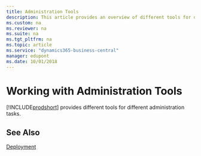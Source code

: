 ```yaml
---
title: Administration Tools
description: This article provides an overview of different tools for different administrative tasks in Microsoft Dynamics 365 Business Central.
ms.custom: na
ms.reviewer: na
ms.suite: na
ms.tgt_pltfrm: na
ms.topic: article
ms.service: "dynamics365-business-central"
manager: edupont
ms.date: 10/01/2018
---
```

# Working with Administration Tools
[!INCLUDE[prodshort](../developer/includes//prodshort.md)] provides different tools for different administration tasks.  
  
<!--
|To|See|  
|--------|---------|  
|Learn about the [!INCLUDE[nav_server](../developer/includes//nav_server_md.md)] Administration Tool, a Microsoft Management Console snap-in that you use to create and manage [!INCLUDE[nav_server](../developer/includes//nav_server_md.md)] instances.|[Business Central Server Administration Tool](administration-tool.md)|  
|Perform administration tasks with the [!INCLUDE[navnow](../developer/includes//navnow_md.md)] Windows PowerShell cmdlets.|[Business Central PowerShell Cmdlets](https://docs.microsoft.com/en-us/powershell/dynamics-nav/overview)|  
|Use the [!INCLUDE[nav_dev_long](../developer/includes//nav_dev_long_md.md)] to manage licenses, databases, and companies.|[Administration in the Development Environment](Administration-in-the-Development-Environment.md)|  
|Optimize performance when accessing [!INCLUDE[navnow](../developer/includes//navnow_md.md)] data from SQL Server.|(Optimizing-SQL-Server-Performance-with-Microsoft-Dynamics-NAV.md)|  
|Monitor your [!INCLUDE[nav_server](../developer/includes//nav_server_md.md)] instances.|[Monitoring Microsoft Dynamics NAV Server](Monitoring-Microsoft-Dynamics-NAV-Server.md)|  

-->
  
## See Also  

[Deployment](../deployment/Deployment.md)  
